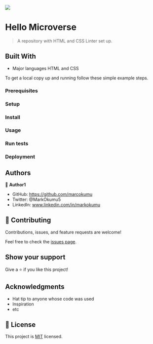 ![](https://img.shields.io/badge/Microverse-blueviolet)

# Hello Microverse

> A repository with HTML and CSS Linter set up.


## Built With

- Major languages
HTML and CSS



To get a local copy up and running follow these simple example steps.

### Prerequisites

### Setup

### Install

### Usage

### Run tests

### Deployment



## Authors

👤 **Author1**

- GitHub: https://github.com/marcokumu
- Twitter: @MarkOkumu5
- LinkedIn: www.linkedin.com/in/markokumu



## 🤝 Contributing

Contributions, issues, and feature requests are welcome!

Feel free to check the [issues page](../../issues/).

## Show your support

Give a ⭐️ if you like this project!

## Acknowledgments

- Hat tip to anyone whose code was used
- Inspiration
- etc

## 📝 License

This project is [MIT](./MIT.md) licensed.
